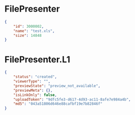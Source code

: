 # FilePresenter

```json
{
    "id": 3000002,
    "name": "test.xls",
    "size": 14848
}
```


# FilePresenter.L1

```json
{
    "status": "created",
    "viewerType": "",
    "previewState": "preview_not_available",
    "previewMeta": {},
    "isLinkOnly": false,
    "uploadToken": "9dfc5fe3-d617-4d93-ac11-8afe7e984a4b",
    "md5": "043a51806d646e88cafbf19e7b82846f"
}
```


